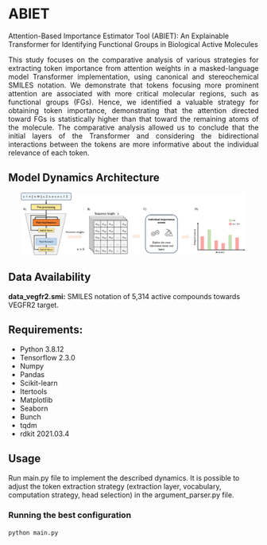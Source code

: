 # ABIET
Attention-Based Importance Estimator Tool (ABIET): An Explainable Transformer for Identifying Functional Groups in Biological Active Molecules

<p align="justify"> This study focuses on the comparative analysis of various strategies for extracting token importance from attention weights in a masked-language model Transformer implementation, using canonical and stereochemical SMILES notation. We demonstrate that tokens focusing more prominent attention are associated with more critical molecular regions, such as functional groups (FGs).
Hence, we identified a valuable strategy for obtaining token importance, demonstrating that the attention directed toward FGs is statistically higher than that toward the remaining atoms of the molecule. The comparative analysis allowed us to conclude that the initial layers of the Transformer and considering the bidirectional interactions between the tokens are more informative about the individual relevance of each token. </p>


## Model Dynamics Architecture
<p align="center"><img src="/images/figure_1.jpg" width="90%" height="90%"/></p>

## Data Availability
**data_vegfr2.smi:** SMILES notation of 5,314 active compounds towards VEGFR2 target.
 

## Requirements:
- Python 3.8.12
- Tensorflow 2.3.0
- Numpy 
- Pandas
- Scikit-learn
- Itertools
- Matplotlib
- Seaborn
- Bunch
- tqdm
- rdkit 2021.03.4

## Usage 
Run main.py file to implement the described dynamics. It is possible to adjust the token extraction strategy (extraction layer, vocabulary, computation strategy, head selection) in the  argument_parser.py file.

### Running the best configuration
```
python main.py 
```
